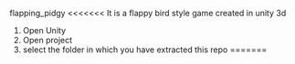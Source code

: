 flapping_pidgy
<<<<<<<
It is a flappy bird style game created in unity 3d
1. Open Unity
2. Open project
3. select the folder in which you have extracted this repo
=======

>>>>>>>